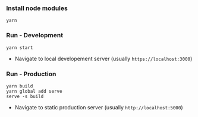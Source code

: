 ### Install node modules
```
yarn
```

### Run - Development
```
yarn start
```

- Navigate to local developement server (usually `https://localhost:3000`)

### Run - Production
```
yarn build
yarn global add serve
serve -s build
```

- Navigate to static production server (usually `http://localhost:5000`)

